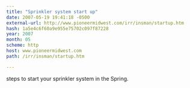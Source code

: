 ```yaml
---
title: "Sprinkler system start up"
date: 2007-05-19 19:41:18 -0500
external-url: http://www.pioneermidwest.com/irr/insman/startup.htm
hash: 1a5e4c6f60a9e955e75702c097f87228
year: 2007
month: 05
scheme: http
host: www.pioneermidwest.com
path: /irr/insman/startup.htm

---
```


steps to start your sprinkler system in the Spring.
